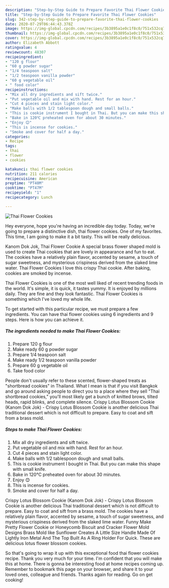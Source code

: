 ```yaml
---
description: "Step-by-Step Guide to Prepare Favorite Thai Flower Cookies"
title: "Step-by-Step Guide to Prepare Favorite Thai Flower Cookies"
slug: 342-step-by-step-guide-to-prepare-favorite-thai-flower-cookies
date: 2020-07-29T06:44:43.378Z
image: https://img-global.cpcdn.com/recipes/3b3895a1e0c1f8c0/751x532cq70/thai-flower-cookies-recipe-main-photo.jpg
thumbnail: https://img-global.cpcdn.com/recipes/3b3895a1e0c1f8c0/751x532cq70/thai-flower-cookies-recipe-main-photo.jpg
cover: https://img-global.cpcdn.com/recipes/3b3895a1e0c1f8c0/751x532cq70/thai-flower-cookies-recipe-main-photo.jpg
author: Elizabeth Abbott
ratingvalue: 4
reviewcount: 48307
recipeingredient:
- "120 g flour"
- "60 g powder sugar"
- "1/4 teaspoon salt"
- "1/2 teaspoon vanilla powder"
- "60 g vegetable oil"
- " food color"
recipeinstructions:
- "Mix all dry ingredients and sift twice."
- "Put vegetable oil and mix with hand. Rest for an hour."
- "Cut 4 pieces and stain light color."
- "Make balls with 1/2 tablespoon dough and small balls."
- "This is cookie instrument I bought in Thai. But you can make this shape with small knife."
- "Bake in 120℃ preheated oven for about 30 minutes."
- "Enjoy 😊"
- "This is incense for cookies."
- "Smoke and cover for half a day."
categories:
- Recipe
tags:
- thai
- flower
- cookies

katakunci: thai flower cookies 
nutrition: 211 calories
recipecuisine: American
preptime: "PT40M"
cooktime: "PT47M"
recipeyield: "1"
recipecategory: Lunch

---
```



![Thai Flower Cookies](https://img-global.cpcdn.com/recipes/3b3895a1e0c1f8c0/751x532cq70/thai-flower-cookies-recipe-main-photo.jpg)

Hey everyone, hope you're having an incredible day today. Today, we're going to prepare a distinctive dish, thai flower cookies. One of my favorites. This time, I am going to make it a bit tasty. This will be really delicious.

Kanom Dok Jok, Thai Flower Cookie A special brass flower shaped mold is used to create Thai cookies that are lovely in appearance and fun to eat. The cookies have a relatively plain flavor, accented by sesame, a touch of sugar sweetness, and mysterious crispiness derived from the slaked lime water. Thai Flower Cookies I love this crispy Thai cookie. After baking, cookies are smoked by incense.

Thai Flower Cookies is one of the most well liked of recent trending foods in the world. It's simple, it is quick, it tastes yummy. It is enjoyed by millions daily. They are fine and they look fantastic. Thai Flower Cookies is something which I've loved my whole life.


To get started with this particular recipe, we must prepare a few ingredients. You can have thai flower cookies using 6 ingredients and 9 steps. Here is how you can achieve it.

<!--inarticleads1-->

##### The ingredients needed to make Thai Flower Cookies:

1. Prepare 120 g flour
1. Make ready 60 g powder sugar
1. Prepare 1/4 teaspoon salt
1. Make ready 1/2 teaspoon vanilla powder
1. Prepare 60 g vegetable oil
1. Take  food color


People don&#39;t usually refer to these scented, flower-shaped treats as &#34;shortbread cookies&#34; in Thailand. What I mean is that if you visit Bangkok and go around asking people to direct you to a place where they sell &#34;Thai shortbread cookies,&#34; you&#39;ll most likely get a bunch of knitted brows, tilted heads, rapid blinks, and complete silence. Crispy Lotus Blossom Cookie (Kanom Dok Jok) - Crispy Lotus Blossom Cookie is another delicious Thai traditional dessert which is not difficult to prepare. Easy to coat and sift from a brass mold. 

<!--inarticleads2-->

##### Steps to make Thai Flower Cookies:

1. Mix all dry ingredients and sift twice.
1. Put vegetable oil and mix with hand. Rest for an hour.
1. Cut 4 pieces and stain light color.
1. Make balls with 1/2 tablespoon dough and small balls.
1. This is cookie instrument I bought in Thai. But you can make this shape with small knife.
1. Bake in 120℃ preheated oven for about 30 minutes.
1. Enjoy 😊
1. This is incense for cookies.
1. Smoke and cover for half a day.


Crispy Lotus Blossom Cookie (Kanom Dok Jok) - Crispy Lotus Blossom Cookie is another delicious Thai traditional dessert which is not difficult to prepare. Easy to coat and sift from a brass mold. The cookies have a relatively plain flavor, accented by sesame, a touch of sugar sweetness, and mysterious crispiness derived from the slaked lime water. Funny Make Pretty Flower Cookie or Honeycomb Biscuit and Cracker Flower Mold Designs Brass Mold like Sunflower Creates A Little Size Handle Made Of Lightly Iron Metal And The Top Built As A Ring Holder For Quick. These are delicious lotus flower blossom cookies. 

So that's going to wrap it up with this exceptional food thai flower cookies recipe. Thank you very much for your time. I'm confident that you will make this at home. There is gonna be interesting food at home recipes coming up. Remember to bookmark this page on your browser, and share it to your loved ones, colleague and friends. Thanks again for reading. Go on get cooking!

